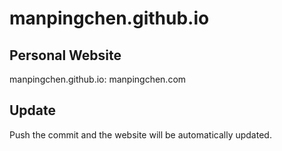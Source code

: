 # manpingchen.github.io
## Personal Website
manpingchen.github.io: manpingchen.com
## Update
Push the commit and the website will be automatically updated.
